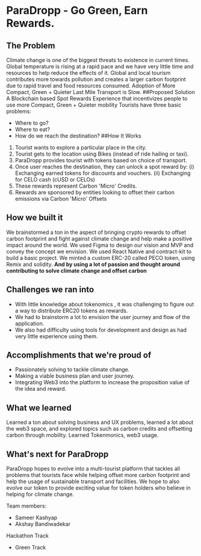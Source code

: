# ParaDropp - Go Green, Earn Rewards.
## The Problem
Climate change is one of the biggest threats to existence in current times. Global temperature is rising at a rapid pace and we have very little time and resources to help reduce the effects of it.
Global and local tourism contributes more towards pollution and creates a larger carbon footprint due to rapid travel and food resources consumed.
Adoption of More Compact, Green + Quieter Last Mile Transport is Slow.
##Proposed Solution
A Blockchain based Spot Rewards Experience that
incentivizes people to use more Compact, Green + Quieter mobility
Tourists have three basic problems:
- Where to go?
- Where to eat?
-  How do we reach the destination?
##How It Works
1. Tourist wants to explore a particular place in the city.
2. Tourist gets to the location using Bikes (instead of ride hailing or taxi).
3. ParaDropp provides tourist with tokens based on choice of transport.
4. Once user reaches the destination, they can unlock a spot reward by:
 (i) Exchanging earned tokens for discounts and vouchers.
 (ii) Exchanging for CELO cash (cUSD or CELOs)
5. These rewards represent Carbon 'Micro' Credits.
6. Rewards are sponsored by entities looking to offset their carbon emissions via Carbon 'Micro' Offsets
## How we built it
We brainstormed a ton in the aspect of bringing crypto rewards to offset carbon footprint and fight against climate change and help make a positive impact around the world.
We used Figma to design our vision and MVP and convey the concept we envision.
We used React Native and contract-kit to build a basic project.
We minted a custom ERC-20 called PECO token, using Remix and solidity.
**And by using a lot of passion and thought around contributing to solve climate change and offset carbon**
## Challenges we ran into
- With little knowledge about tokenomics , it was challenging to figure out a way to distribute ERC20 tokens as rewards.
- We had to brainstorm a lot to envision the user journey and flow of the application.
- We also had difficulty using tools for development and design as had very little experience using them.
## Accomplishments that we're proud of
- Passionately solving to tackle climate change.
- Making a viable business plan and user journey.
- Integrating Web3 into the platform to increase the proposition value of the idea and reward.
## What we learned
Learned a ton about solving business and UX problems, learned a lot about the web3 space, and explored topics such as carbon credits and offsetting carbon through mobility.
Learned Tokenmonics, web3 usage.
## What's next for ParaDropp
ParaDropp hopes to evolve into a multi-tourist platform that tackles all problems that tourists face while helping offset more carbon footprint and help the usage of sustainable transport and facilities. We hope to also evolve our token to provide exciting value for token holders who believe in helping for climate change.


Team members: 
- Sameer Kashyap
- Akshay Bandiwadekar


Hackathon Track
- Green Track